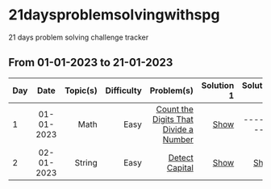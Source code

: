 # 21daysproblemsolvingwithspg
21 days problem solving challenge tracker

## From 01-01-2023 to 21-01-2023

| Day | Date       | Topic(s) | Difficulty | Problem(s)  | Solution 1 | Solution 2 |
| --- |:----------:| -----:| ----------:| -----------:| ----------:| ----------:|
| 1 | 01-01-2023 | Math | Easy | [Count the Digits That Divide a Number](https://leetcode.com/problems/count-the-digits-that-divide-a-number/)| [Show](https://leetcode.com/problems/count-the-digits-that-divide-a-number/submissions/868888618/)| ----------|
| 2 | 02-01-2023 | String | Easy | [Detect Capital](https://leetcode.com/problems/detect-capital/description/)| [Show](https://leetcode.com/problems/detect-capital/submissions/869826115/)| [Show](https://leetcode.com/problems/detect-capital/submissions/869690462/) |
